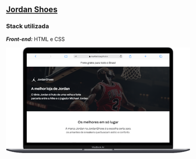 ## [Jordan Shoes](../jordan-shoes)
### Stack utilizada
***Front-end:*** HTML e CSS

<a href="https://maahbatistaa.github.io/frontend-challenges/jordan-shoes/">
  <img src="./src/img/jordan-shoes.png" />
</a>


